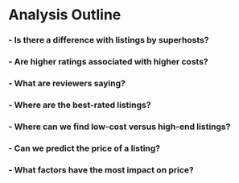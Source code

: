 # Analysis Outline

### - Is there a difference with listings by superhosts?

### - Are higher ratings associated with higher costs?

### - What are reviewers saying?

### - Where are the best-rated listings?

### - Where can we find low-cost versus high-end listings?

### - Can we predict the price of a listing?

### - What factors have the most impact on price?